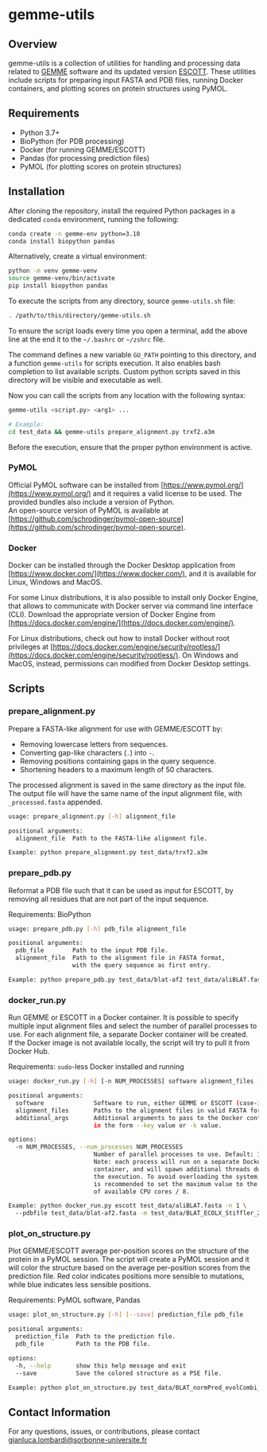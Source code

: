 # gemme-utils

## Overview

gemme-utils is a collection of utilities for handling and processing data related to [GEMME](http://www.lcqb.upmc.fr/GEMME) software and its updated version [ESCOTT](http://gitlab.lcqb.upmc.fr/tekpinar/PRESCOTT/). These utilities include scripts for preparing input FASTA and PDB files, running Docker containers, and plotting scores on protein structures using PyMOL.


## Requirements

- Python 3.7+
- BioPython (for PDB processing)
- Docker (for running GEMME/ESCOTT)
- Pandas (for processing prediction files)
- PyMOL (for plotting scores on protein structures)


## Installation

After cloning the repository, install the required Python packages in a dedicated `conda` environment, running the following:

```bash
conda create -n gemme-env python=3.10
conda install biopython pandas
```

Alternatively, create a virtual environment:
```bash
python -m venv gemme-venv
source gemme-venv/bin/activate
pip install biopython pandas
```

To execute the scripts from any directory, source `gemme-utils.sh` file:
```bash
. /path/to/this/directory/gemme-utils.sh
```

To ensure the script loads every time you open a terminal, add the above line at the end it to the `~/.bashrc` or `~/zshrc` file.

The command defines a new variable `GU_PATH` pointing to this directory, and a function `gemme-utils` for scripts execution. It also enables bash completion to list available scripts. Custom python scripts saved in this directory will be visible and executable as well.

Now you can call the scripts from any location with the following syntax:

```bash
gemme-utils <script.py> <arg1> ...

# Example:
cd test_data && gemme-utils prepare_alignment.py trxf2.a3m
```

Before the execution, ensure that the proper python environment is active.

### PyMOL

Official PyMOL software can be installed from [https://www.pymol.org/](https://www.pymol.org/) and it requires a valid license to be used. The provided bundles also include a version of Python.  
An open-source version of PyMOL is available at [https://github.com/schrodinger/pymol-open-source](https://github.com/schrodinger/pymol-open-source).

### Docker

Docker can be installed through the Docker Desktop application from [https://www.docker.com/](https://www.docker.com/), and it is available for Linux, Windows and MacOS.  

For some Linux distributions, it is also possible to install only Docker Engine, that allows to communicate with Docker server via command line interface (CLI). Download the appropriate version of Docker Engine from [https://docs.docker.com/engine/](https://docs.docker.com/engine/).

For Linux distributions, check out how to install Docker without root privileges at [https://docs.docker.com/engine/security/rootless/](https://docs.docker.com/engine/security/rootless/). On Windows and MacOS, instead, permissions can modified from Docker Desktop settings.


## Scripts

### prepare_alignment.py

Prepare a FASTA-like alignment for use with GEMME/ESCOTT by:
- Removing lowercase letters from sequences.
- Converting gap-like characters (`.`) into `-`.
- Removing positions containing gaps in the query sequence.
- Shortening headers to a maximum length of 50 characters.

The processed alignment is saved in the same directory as the input file.
The output file will have the same name of the input alignment file,
with `_processed.fasta` appended.

```bash
usage: prepare_alignment.py [-h] alignment_file

positional arguments:
  alignment_file  Path to the FASTA-like alignment file.

Example: python prepare_alignment.py test_data/trxf2.a3m
```


### prepare_pdb.py

Reformat a PDB file such that it can be used as input for ESCOTT, by removing all residues that are not part of the input sequence.

Requirements: BioPython

```bash
usage: prepare_pdb.py [-h] pdb_file alignment_file

positional arguments:
  pdb_file        Path to the input PDB file.
  alignment_file  Path to the alignment file in FASTA format,
                  with the query sequence as first entry.

Example: python prepare_pdb.py test_data/blat-af2 test_data/aliBLAT.fasta
```


### docker_run.py

Run GEMME or ESCOTT in a Docker container. It is possible to specify multiple input alignment files and select the number of parallel processes to use. For each alignment file, a separate Docker container will be created.  
If the Docker image is not available locally, the script will try to pull it
from Docker Hub.

Requirements: `sudo`-less Docker installed and running

```bash
usage: docker_run.py [-h] [-n NUM_PROCESSES] software alignment_files [alignment_files ...] ...

positional arguments:
  software              Software to run, either GEMME or ESCOTT (case-insensitive).
  alignment_files       Paths to the alignment files in valid FASTA format.
  additional_args       Additional arguments to pass to the Docker container 
                        in the form --key value or -k value.

options:
  -n NUM_PROCESSES, --num_processes NUM_PROCESSES
                        Number of parallel processes to use. Default: 1.
                        Note: each process will run on a separate Docker 
                        container, and will spawn additional threads during 
                        the execution. To avoid overloading the system, it 
                        is recommended to set the maximum value to the number 
                        of available CPU cores / 8.

Example: python docker_run.py escott test_data/aliBLAT.fasta -n 1 \ 
  --pdbfile test_data/blat-af2.fasta -m test_data/BLAT_ECOLX_Stiffler_2015_experimental.dat
```


### plot_on_structure.py

Plot GEMME/ESCOTT average per-position scores on the structure of the protein in a PyMOL session. The script will create a PyMOL session and it will color the structure 
based on the average per-position scores from the prediction file. 
Red color indicates positions more sensible to mutations, while blue 
indicates less sensible positions.

Requirements: PyMOL software, Pandas

```bash
usage: plot_on_structure.py [-h] [--save] prediction_file pdb_file

positional arguments:
  prediction_file  Path to the prediction file.
  pdb_file         Path to the PDB file.

options:
  -h, --help       show this help message and exit
  --save           Save the colored structure as a PSE file.

Example: python plot_on_structure.py test_data/BLAT_normPred_evolCombi_test.txt test_data/blat-af2.pdb
```


## Contact Information

For any questions, issues, or contributions, please contact gianluca.lombardi@sorbonne-universite.fr